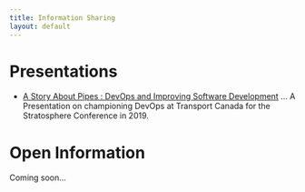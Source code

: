 ```yaml
---
title: Information Sharing
layout: default
---
```


# Presentations

* [A Story About Pipes : DevOps and Improving Software Development](presentations/a-story-about-pipes.html)
... A Presentation on championing DevOps at Transport Canada for the Stratosphere Conference in 2019.

# Open Information

Coming soon...
